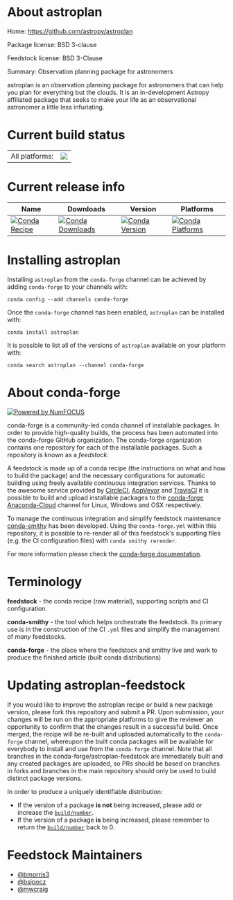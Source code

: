 About astroplan
===============

Home: https://github.com/astropy/astroplan

Package license: BSD 3-clause

Feedstock license: BSD 3-Clause

Summary: Observation planning package for astronomers

astroplan is an observation planning package for astronomers that can help
you plan for everything but the clouds. It is an in-development Astropy
affiliated package that seeks to make your life as an observational
astronomer a little less infuriating.


Current build status
====================


<table><tr><td>All platforms:</td>
    <td>
      <a href="https://dev.azure.com/conda-forge/feedstock-builds/_build/latest?definitionId=59&branchName=master">
        <img src="https://dev.azure.com/conda-forge/feedstock-builds/_apis/build/status/astroplan-feedstock?branchName=master">
      </a>
    </td>
  </tr>
</table>

Current release info
====================

| Name | Downloads | Version | Platforms |
| --- | --- | --- | --- |
| [![Conda Recipe](https://img.shields.io/badge/recipe-astroplan-green.svg)](https://anaconda.org/conda-forge/astroplan) | [![Conda Downloads](https://img.shields.io/conda/dn/conda-forge/astroplan.svg)](https://anaconda.org/conda-forge/astroplan) | [![Conda Version](https://img.shields.io/conda/vn/conda-forge/astroplan.svg)](https://anaconda.org/conda-forge/astroplan) | [![Conda Platforms](https://img.shields.io/conda/pn/conda-forge/astroplan.svg)](https://anaconda.org/conda-forge/astroplan) |

Installing astroplan
====================

Installing `astroplan` from the `conda-forge` channel can be achieved by adding `conda-forge` to your channels with:

```
conda config --add channels conda-forge
```

Once the `conda-forge` channel has been enabled, `astroplan` can be installed with:

```
conda install astroplan
```

It is possible to list all of the versions of `astroplan` available on your platform with:

```
conda search astroplan --channel conda-forge
```


About conda-forge
=================

[![Powered by NumFOCUS](https://img.shields.io/badge/powered%20by-NumFOCUS-orange.svg?style=flat&colorA=E1523D&colorB=007D8A)](http://numfocus.org)

conda-forge is a community-led conda channel of installable packages.
In order to provide high-quality builds, the process has been automated into the
conda-forge GitHub organization. The conda-forge organization contains one repository
for each of the installable packages. Such a repository is known as a *feedstock*.

A feedstock is made up of a conda recipe (the instructions on what and how to build
the package) and the necessary configurations for automatic building using freely
available continuous integration services. Thanks to the awesome service provided by
[CircleCI](https://circleci.com/), [AppVeyor](https://www.appveyor.com/)
and [TravisCI](https://travis-ci.com/) it is possible to build and upload installable
packages to the [conda-forge](https://anaconda.org/conda-forge)
[Anaconda-Cloud](https://anaconda.org/) channel for Linux, Windows and OSX respectively.

To manage the continuous integration and simplify feedstock maintenance
[conda-smithy](https://github.com/conda-forge/conda-smithy) has been developed.
Using the ``conda-forge.yml`` within this repository, it is possible to re-render all of
this feedstock's supporting files (e.g. the CI configuration files) with ``conda smithy rerender``.

For more information please check the [conda-forge documentation](https://conda-forge.org/docs/).

Terminology
===========

**feedstock** - the conda recipe (raw material), supporting scripts and CI configuration.

**conda-smithy** - the tool which helps orchestrate the feedstock.
                   Its primary use is in the construction of the CI ``.yml`` files
                   and simplify the management of *many* feedstocks.

**conda-forge** - the place where the feedstock and smithy live and work to
                  produce the finished article (built conda distributions)


Updating astroplan-feedstock
============================

If you would like to improve the astroplan recipe or build a new
package version, please fork this repository and submit a PR. Upon submission,
your changes will be run on the appropriate platforms to give the reviewer an
opportunity to confirm that the changes result in a successful build. Once
merged, the recipe will be re-built and uploaded automatically to the
`conda-forge` channel, whereupon the built conda packages will be available for
everybody to install and use from the `conda-forge` channel.
Note that all branches in the conda-forge/astroplan-feedstock are
immediately built and any created packages are uploaded, so PRs should be based
on branches in forks and branches in the main repository should only be used to
build distinct package versions.

In order to produce a uniquely identifiable distribution:
 * If the version of a package **is not** being increased, please add or increase
   the [``build/number``](https://conda.io/docs/user-guide/tasks/build-packages/define-metadata.html#build-number-and-string).
 * If the version of a package **is** being increased, please remember to return
   the [``build/number``](https://conda.io/docs/user-guide/tasks/build-packages/define-metadata.html#build-number-and-string)
   back to 0.

Feedstock Maintainers
=====================

* [@bmorris3](https://github.com/bmorris3/)
* [@bsipocz](https://github.com/bsipocz/)
* [@mwcraig](https://github.com/mwcraig/)


